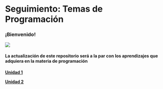 <p >
<h1><b>Seguimiento: Temas de Programación</b></h1>
<h3>¡Bienvenido!</h3>
  <img src="https://i.pinimg.com/originals/ab/c2/55/abc2553bc2a9eb73c9e416d506737f2d.gif"><br>

<h4>La actualización de este repositorio será a la par con los aprendizajes que adquiera en la materia de programación<h4>
 <a href="https://github.com/UP210263/UP210263_CPP/tree/main/U1">Unidad 1</a><br>
 
 <a href="https://github.com/UP210263/UP210263_CPP/tree/main/U2">Unidad 2</a><br>
</p>
